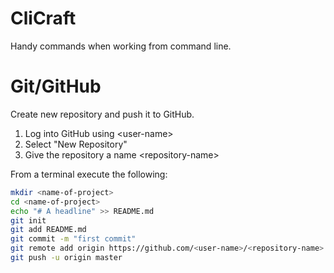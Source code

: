 # CliCraft
Handy commands when working from command line.

# Git/GitHub
Create new repository and push it to GitHub.

1. Log into GitHub using \<user-name\>
2. Select "New Repository" 
3. Give the repository a name \<repository-name\>

From a terminal execute the following:

```bash
mkdir <name-of-project>
cd <name-of-project>
echo "# A headline" >> README.md
git init
git add README.md
git commit -m "first commit"
git remote add origin https://github.com/<user-name>/<repository-name>.git
git push -u origin master
```

